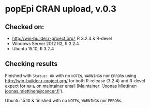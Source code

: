 
# popEpi CRAN upload, v.0.3

## Checked on: 
* http://win-builder.r-project.org/, R 3.2.4 & R-devel
* Windows Server 2012 R2, R 3.2.4
* Ubuntu 15.10, R 3.2.4

## Checking results

Finished with `Status: OK` with no `NOTE`s, `WARNING`s nor `ERROR`s using http://win-builder.r-project.org/ for both R-release (3.2.4) and R-devel expect for `NOTE` on maintainer email (Maintainer: 'Joonas Miettinen <joonas.miettinen@cancer.fi>').

Ubuntu 15.10 &  finished with no `NOTE`s, `WARNING`s nor `ERROR`s.
